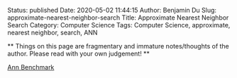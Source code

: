 Status: published
Date: 2020-05-02 11:44:15
Author: Benjamin Du
Slug: approximate-nearest-neighbor-search
Title: Approximate Nearest Neighbor Search
Category: Computer Science
Tags: Computer Science, approximate, nearest neighbor, search, ANN

**
Things on this page are fragmentary and immature notes/thoughts of the author.
Please read with your own judgement!
**

[Ann Benchmark](https://github.com/erikbern/ann-benchmarks)
